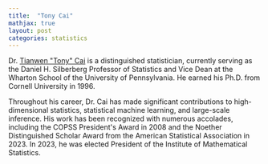 ```yaml
---
title:  "Tony Cai"
mathjax: true
layout: post
categories: statistics
---
```


Dr. [Tianwen "Tony" Cai](https://statistics.wharton.upenn.edu/profile/tcai/) is a distinguished statistician, currently serving as the Daniel H. Silberberg Professor of Statistics and Vice Dean at the Wharton School of the University of Pennsylvania. He earned his Ph.D. from Cornell University in 1996. 

Throughout his career, Dr. Cai has made significant contributions to high-dimensional statistics, statistical machine learning, and large-scale inference. His work has been recognized with numerous accolades, including the COPSS President's Award in 2008 and the Noether Distinguished Scholar Award from the American Statistical Association in 2023. In 2023, he was elected President of the Institute of Mathematical Statistics.
